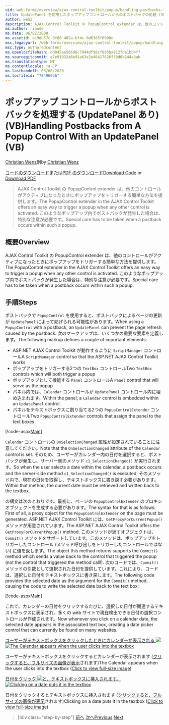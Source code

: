 ```yaml
---
uid: web-forms/overview/ajax-control-toolkit/popup/handling-postbacks-from-a-popup-control-with-an-updatepanel-vb
title: UpdatePanel を使用したポップアップコントロールからのポストバックの処理 (VB) |Microsoft Docs
author: wenz
description: AJAX Control Toolkit の PopupControl extender は、他のコントロールがアクティブになったときにポップアップをトリガーする簡単な方法を提供します。 特別な注意が必要です...
ms.author: riande
ms.date: 06/02/2008
ms.assetid: ec9db57c-9f68-402a-bf4c-0d63d5f6908e
msc.legacyurl: /web-forms/overview/ajax-control-toolkit/popup/handling-postbacks-from-a-popup-control-with-an-updatepanel-vb
msc.type: authoredcontent
ms.openlocfilehash: dd045ae56696c7944df98cf805ba812fde1bb4ff
ms.sourcegitcommit: e7e91932a6e91a63e2e46417626f39d6b244a3ab
ms.translationtype: MT
ms.contentlocale: ja-JP
ms.lasthandoff: 03/06/2020
ms.locfileid: "78496636"
---
```

# <a name="handling-postbacks-from-a-popup-control-with-an-updatepanel-vb"></a><span data-ttu-id="b9be2-104">ポップアップ コントロールからポストバックを処理する (UpdatePanel あり) (VB)</span><span class="sxs-lookup"><span data-stu-id="b9be2-104">Handling Postbacks from A Popup Control With an UpdatePanel (VB)</span></span>

<span data-ttu-id="b9be2-105">[Christian Wenz](https://github.com/wenz)別</span><span class="sxs-lookup"><span data-stu-id="b9be2-105">by [Christian Wenz](https://github.com/wenz)</span></span>

<span data-ttu-id="b9be2-106">[コードのダウンロード](https://download.microsoft.com/download/9/3/f/93f8daea-bebd-4821-833b-95205389c7d0/PopupControl2.vb.zip)または[PDF のダウンロード](https://download.microsoft.com/download/2/d/c/2dc10e34-6983-41d4-9c08-f78f5387d32b/popupcontrol2VB.pdf)</span><span class="sxs-lookup"><span data-stu-id="b9be2-106">[Download Code](https://download.microsoft.com/download/9/3/f/93f8daea-bebd-4821-833b-95205389c7d0/PopupControl2.vb.zip) or [Download PDF](https://download.microsoft.com/download/2/d/c/2dc10e34-6983-41d4-9c08-f78f5387d32b/popupcontrol2VB.pdf)</span></span>

> <span data-ttu-id="b9be2-107">AJAX Control Toolkit の PopupControl extender は、他のコントロールがアクティブになったときにポップアップをトリガーする簡単な方法を提供します。</span><span class="sxs-lookup"><span data-stu-id="b9be2-107">The PopupControl extender in the AJAX Control Toolkit offers an easy way to trigger a popup when any other control is activated.</span></span> <span data-ttu-id="b9be2-108">このようなポップアップ内でポストバックが発生した場合は、特別な注意が必要です。</span><span class="sxs-lookup"><span data-stu-id="b9be2-108">Special care has to be taken when a postback occurs within such a popup.</span></span>

## <a name="overview"></a><span data-ttu-id="b9be2-109">概要</span><span class="sxs-lookup"><span data-stu-id="b9be2-109">Overview</span></span>

<span data-ttu-id="b9be2-110">AJAX Control Toolkit の PopupControl extender は、他のコントロールがアクティブになったときにポップアップをトリガーする簡単な方法を提供します。</span><span class="sxs-lookup"><span data-stu-id="b9be2-110">The PopupControl extender in the AJAX Control Toolkit offers an easy way to trigger a popup when any other control is activated.</span></span> <span data-ttu-id="b9be2-111">このようなポップアップ内でポストバックが発生した場合は、特別な注意が必要です。</span><span class="sxs-lookup"><span data-stu-id="b9be2-111">Special care has to be taken when a postback occurs within such a popup.</span></span>

## <a name="steps"></a><span data-ttu-id="b9be2-112">手順</span><span class="sxs-lookup"><span data-stu-id="b9be2-112">Steps</span></span>

<span data-ttu-id="b9be2-113">ポストバックで `PopupControl` を使用すると、ポストバックによるページの更新が `UpdatePanel` によって妨げられる可能性があります。</span><span class="sxs-lookup"><span data-stu-id="b9be2-113">When using a `PopupControl` with a postback, an `UpdatePanel` can prevent the page refresh caused by the postback.</span></span> <span data-ttu-id="b9be2-114">次のマークアップは、いくつかの重要な要素を定義します。</span><span class="sxs-lookup"><span data-stu-id="b9be2-114">The following markup defines a couple of important elements:</span></span>

- <span data-ttu-id="b9be2-115">ASP.NET AJAX Control Toolkit が動作するように `ScriptManager` コントロール</span><span class="sxs-lookup"><span data-stu-id="b9be2-115">A `ScriptManager` control so that the ASP.NET AJAX Control Toolkit works</span></span>
- <span data-ttu-id="b9be2-116">ポップアップをトリガーする2つの `TextBox` コントロール</span><span class="sxs-lookup"><span data-stu-id="b9be2-116">Two `TextBox` controls which will both trigger a popup</span></span>
- <span data-ttu-id="b9be2-117">ポップアップとして機能する `Panel` コントロール</span><span class="sxs-lookup"><span data-stu-id="b9be2-117">A `Panel` control that will serve as the popup</span></span>
- <span data-ttu-id="b9be2-118">パネル内では、`Calendar` コントロールが `UpdatePanel` コントロール内に埋め込まれます。</span><span class="sxs-lookup"><span data-stu-id="b9be2-118">Within the panel, a `Calendar` control is embedded within an `UpdatePanel` control</span></span>
- <span data-ttu-id="b9be2-119">パネルをテキストボックスに割り当てる2つの `PopupControlExtender` コントロール</span><span class="sxs-lookup"><span data-stu-id="b9be2-119">Two `PopupControlExtender` controls that assign the panel to the text boxes</span></span>

[!code-aspx[Main](handling-postbacks-from-a-popup-control-with-an-updatepanel-vb/samples/sample1.aspx)]

<span data-ttu-id="b9be2-120">`Calendar` コントロールの `OnSelectionChanged` 属性が設定されていることに注意してください。</span><span class="sxs-lookup"><span data-stu-id="b9be2-120">Note that the `OnSelectionChanged` attribute of the `Calendar` control is set.</span></span> <span data-ttu-id="b9be2-121">そのため、ユーザーがカレンダー内の日付を選択すると、ポストバックが発生し、サーバー側のメソッド `c1_SelectionChanged()` が実行されます。</span><span class="sxs-lookup"><span data-stu-id="b9be2-121">So when the user selects a date within the calendar, a postback occurs and the server-side method `c1_SelectionChanged()` is executed.</span></span> <span data-ttu-id="b9be2-122">そのメソッド内で、現在の日付を取得し、テキストボックスに書き戻す必要があります。</span><span class="sxs-lookup"><span data-stu-id="b9be2-122">Within that method, the current date must be retrieved and written back to the textbox.</span></span>

<span data-ttu-id="b9be2-123">の構文は次のとおりです。最初に、ページの `PopupControlExtender` のプロキシオブジェクトを生成する必要があります。</span><span class="sxs-lookup"><span data-stu-id="b9be2-123">The syntax for that is as follows: First of all, a proxy object for the `PopupControlExtender` on the page must be generated.</span></span> <span data-ttu-id="b9be2-124">ASP.NET AJAX Control Toolkit には、`GetProxyForCurrentPopup()` メソッドが用意されています。</span><span class="sxs-lookup"><span data-stu-id="b9be2-124">The ASP.NET AJAX Control Toolkit offers the `GetProxyForCurrentPopup()` method.</span></span> <span data-ttu-id="b9be2-125">このメソッドが返すオブジェクトは、`Commit()` メソッドをサポートしています。このメソッドは、ポップアップをトリガーしたコントロール (メソッド呼び出しをトリガーしたコントロールではない) に値を返します。</span><span class="sxs-lookup"><span data-stu-id="b9be2-125">The object this method returns supports the `Commit()` method which sends a value back to the control that triggered the popup (not the control that triggered the method call!).</span></span> <span data-ttu-id="b9be2-126">次のコードでは、`Commit()` メソッドの引数として選択された日付を提供しています。これにより、コードは、選択した日付をテキストボックスに書き戻します。</span><span class="sxs-lookup"><span data-stu-id="b9be2-126">The following code provides the selected date as the argument for the `Commit()` method, causing the code to write the selected date back to the text box:</span></span>

[!code-aspx[Main](handling-postbacks-from-a-popup-control-with-an-updatepanel-vb/samples/sample2.aspx)]

<span data-ttu-id="b9be2-127">これで、カレンダーの日付をクリックするたびに、選択した日付が関連するテキストボックスに表示され、多くの web サイトで現在検出できる日付の選択コントロールが作成されます。</span><span class="sxs-lookup"><span data-stu-id="b9be2-127">Now whenever you click on a calendar date, the selected date appears in the associated text box, creating a date picker control that can currently be found on many websites.</span></span>

<span data-ttu-id="b9be2-128">[ユーザーがテキストボックスをクリックしたときにカレンダーが表示される ![](handling-postbacks-from-a-popup-control-with-an-updatepanel-vb/_static/image2.png)](handling-postbacks-from-a-popup-control-with-an-updatepanel-vb/_static/image1.png)</span><span class="sxs-lookup"><span data-stu-id="b9be2-128">[![The Calendar appears when the user clicks into the textbox](handling-postbacks-from-a-popup-control-with-an-updatepanel-vb/_static/image2.png)](handling-postbacks-from-a-popup-control-with-an-updatepanel-vb/_static/image1.png)</span></span>

<span data-ttu-id="b9be2-129">ユーザーがテキストボックスをクリックするとカレンダーが表示されます ([クリックすると、フルサイズの画像が表示](handling-postbacks-from-a-popup-control-with-an-updatepanel-vb/_static/image3.png)されます)</span><span class="sxs-lookup"><span data-stu-id="b9be2-129">The Calendar appears when the user clicks into the textbox ([Click to view full-size image](handling-postbacks-from-a-popup-control-with-an-updatepanel-vb/_static/image3.png))</span></span>

<span data-ttu-id="b9be2-130">[日付をクリック ![と、テキストボックスに挿入されます。](handling-postbacks-from-a-popup-control-with-an-updatepanel-vb/_static/image5.png)](handling-postbacks-from-a-popup-control-with-an-updatepanel-vb/_static/image4.png)</span><span class="sxs-lookup"><span data-stu-id="b9be2-130">[![Clicking on a date puts it in the textbox](handling-postbacks-from-a-popup-control-with-an-updatepanel-vb/_static/image5.png)](handling-postbacks-from-a-popup-control-with-an-updatepanel-vb/_static/image4.png)</span></span>

<span data-ttu-id="b9be2-131">日付をクリックするとテキストボックスに挿入されます ([クリックすると、フルサイズの画像が表示](handling-postbacks-from-a-popup-control-with-an-updatepanel-vb/_static/image6.png)されます)</span><span class="sxs-lookup"><span data-stu-id="b9be2-131">Clicking on a date puts it in the textbox ([Click to view full-size image](handling-postbacks-from-a-popup-control-with-an-updatepanel-vb/_static/image6.png))</span></span>

> [!div class="step-by-step"]
> <span data-ttu-id="b9be2-132">[前へ](using-multiple-popup-controls-vb.md)
> [次へ](handling-postbacks-from-a-popup-control-without-an-updatepanel-vb.md)</span><span class="sxs-lookup"><span data-stu-id="b9be2-132">[Previous](using-multiple-popup-controls-vb.md)
[Next](handling-postbacks-from-a-popup-control-without-an-updatepanel-vb.md)</span></span>
